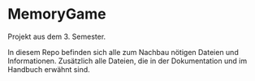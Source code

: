 # MemoryGame
Projekt aus dem 3. Semester.

In diesem Repo befinden sich alle zum Nachbau nötigen Dateien und Informationen.
Zusätzlich alle Dateien, die in der Dokumentation und im Handbuch erwähnt sind.
